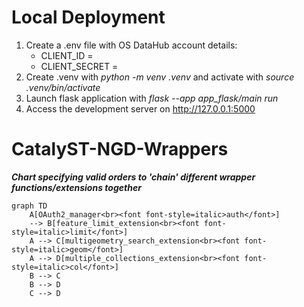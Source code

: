 # Local Deployment
1. Create a .env file with OS DataHub account details:
    - CLIENT_ID =
    - CLIENT_SECRET =
2. Create .venv with _python -m venv .venv_ and activate with _source .venv/bin/activate_
3. Launch flask application with _flask --app app\_flask/main run_
4. Access the development server on http://127.0.0.1:5000

# CatalyST-NGD-Wrappers

***Chart specifying valid orders to 'chain' different wrapper functions/extensions together***

```mermaid
graph TD
    A[OAuth2_manager<br><font font-style=italic>auth</font>]
    --> B[feature_limit_extension<br><font font-style=italic>limit</font>]
    A --> C[multigeometry_search_extension<br><font font-style=italic>geom</font>]
    A --> D[multiple_collections_extension<br><font font-style=italic>col</font>]
    B --> C
    B --> D
    C --> D
```